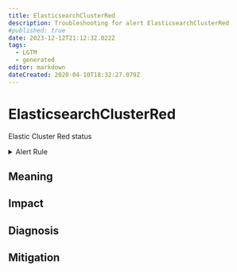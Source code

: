 ```yaml
---
title: ElasticsearchClusterRed
description: Troubleshooting for alert ElasticsearchClusterRed
#published: true
date: 2023-12-12T21:12:32.022Z
tags: 
  - LGTM
  - generated
editor: markdown
dateCreated: 2020-04-10T18:32:27.079Z
---
```


# ElasticsearchClusterRed

Elastic Cluster Red status

<details>
  <summary>Alert Rule</summary>

{{% rule "elasticsearch/prometheus-community-elasticsearch-exporter.yml" "ElasticsearchClusterRed" %}}

{{% comment %}}

```yaml
alert: ElasticsearchClusterRed
expr: elasticsearch_cluster_health_status{color="red"} == 1
for: 0m
labels:
    severity: critical
annotations:
    summary: Elasticsearch Cluster Red (instance {{ $labels.instance }})
    description: |-
        Elastic Cluster Red status
          VALUE = {{ $value }}
          LABELS = {{ $labels }}
    runbook: https://github.com/srerun/prometheus-alerts/blob/main/content/runbooks/prometheus-community-elasticsearch-exporter/ElasticsearchClusterRed.md

```

{{% /comment %}}

</details>


## Meaning
[//]: # "Short paragraph that explains what the alert means"


## Impact
[//]: # "What could / will happen if the alert is not addressed"



## Diagnosis
[//]: # "Steps to take to identify the cause of the problem"



## Mitigation
[//]: # "The steps necessary to resolve the alert"
